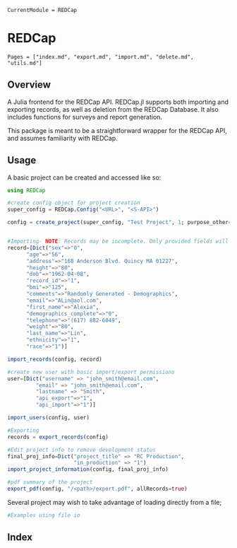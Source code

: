 ```@meta
CurrentModule = REDCap
```
# REDCap
```@contents
Pages = ["index.md", "export.md", "import.md", "delete.md", "utils.md"]
```

## Overview

A Julia frontend for the REDCap API. REDCap.jl supports both importing and exporting records, as well as deletion from the REDCap Database. It also includes functions for surveys and report generation.

This package is meant to be a straightforward wrapper for the REDCap API, and assumes familiarity with REDCap. 

## Usage

A basic project can be created and accessed like so:
```julia
using REDCap

#create config object for project creation
super_config = REDCap.Config("<URL>", "<S-API>")

config = create_project(super_config, "Test Project", 1; purpose_other="Testing REDCap.jl Functionality", project_notes="This is not an actual REDCap Database.")


#Importing- NOTE: Records may be incomplete. Only provided fields will be updated
record=[Dict("sex"=>"0",
	  "age"=>"56",
	  "address"=>"168 Anderson Blvd. Quincy MA 01227",
	  "height"=>"80",
	  "dob"=>"1962-04-08",
	  "record_id"=>"1",
	  "bmi"=>"125",
	  "comments"=>"Randomly Generated - Demographics",
	  "email"=>"ALin@aol.com",
	  "first_name"=>"Alexia",
	  "demographics_complete"=>"0",
	  "telephone"=>"(617) 882-6049",
	  "weight"=>"80",
	  "last_name"=>"Lin",
	  "ethnicity"=>"1",
	  "race"=>"1")]

import_records(config, record)

#create new user with basic import/export permissions
user=[Dict("username" => "john_smith@email.com",
		 "email" => "john_smith@email.com",
		 "lastname" => "Smith",
		 "api_export"=>"1",
		 "api_import"=>"1")]

import_users(config, user)

#Exporting
records = export_records(config)

#Edit project info to remove development status
final_proj_info=Dict("project_title" => "RC Production",
				  	 "in_production" => "1")
import_project_information(config, final_proj_info)

#pdf summary of the project
export_pdf(config, "/<path>/export.pdf", allRecords=true)
```

Several project may wish to take advantage of loading directly from a file;
```julia
#Examples using file io

```


## Index

```@index
```